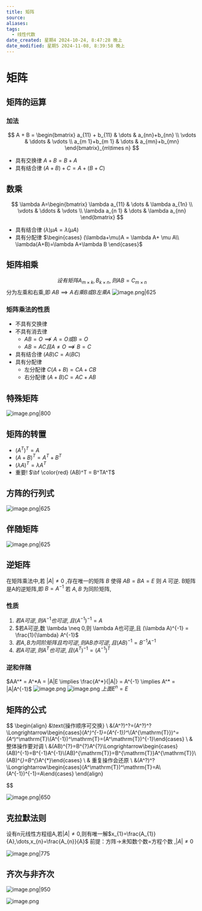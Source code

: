 ```yaml
---
title: 矩阵
source: 
aliases: 
tags:
  - 线性代数
date_created: 星期4 2024-10-24, 8:47:28 晚上
date_modified: 星期5 2024-11-08, 8:39:58 晚上
---
```


# 矩阵
## 矩阵的运算
### 加法
$$
A + B = \begin{bmatrix}
a_{11} + b_{11} & \dots & a_{nn}+b_{nn} \\
	\vdots & \ddots & \vdots \\
a_{m 1}+b_{m 1} & \dots & a_{mn}+b_{mn}
\end{bmatrix}_{m\times n}
$$
- 具有交换律 $A+B = B+A$
- 具有结合律 $(A+B)+C=A+(B+C)$
## 数乘
$$
\lambda A=\begin{bmatrix}
	\lambda a_{11} & \dots & \lambda a_{1n} \\
	\vdots & \ddots & \vdots \\
\lambda a_{n 1}  & \dots  & \lambda a_{nn}
\end{bmatrix}
$$

- 具有结合律 $(\lambda)\mu A = \lambda(\mu A)$ 
- 具有分配律 $\begin{cases} (\lambda+\mu)A = \lambda A+ \mu A\\ \lambda(A+B)=\lambda A+\lambda B \end{cases}$

## 矩阵相乘
$$
设有矩阵 A_{m \times k},B_{k \times n},则 AB = C_{m \times n}
$$
分为左乘和右乘,即 $AB \implies A右乘B 或 B左乘A$ 
![image.png|625](https://s2.loli.net/2024/11/08/KTHjoE9Zumw7Gni.png)
### 矩阵乘法的性质
- 不具有交换律
- 不具有消去律
	-  $AB=O \not \implies A=O或B=O$
	-  $AB=AC且A\neq O \not\implies B=C$
- 具有结合律 $(AB)C =A(BC)$
- 具有分配律 
	- 左分配律 $C(A+B) = CA+CB$
	- 右分配律 $(A+B)C = AC+AB$
## 特殊矩阵

![image.png|800](https://s2.loli.net/2024/11/08/v9A73R2Gxn8CeVg.png)

## 矩阵的转置
-  $(A^T)^T = A$
-  $(A+B)^T = A^T + B^T$
-  $(\lambda A)^T=\lambda A^T$
- 重要! $\bf \color{red} (AB)^T = B^TA^T$
## 方阵的行列式
![image.png|625](https://s2.loli.net/2024/11/08/UHio1nxWX5gYzrV.png)

## **伴随矩阵**
![image.png|625](https://s2.loli.net/2024/11/08/CQR196XxUeZKj2d.png)
## **逆矩阵**
在矩阵乘法中,若 $|A| \neq 0$ ,存在唯一的矩阵 $B$ 
使得 $AB = BA = E$
则 $A$ 可逆. B矩阵是A的逆矩阵,即 $B = A^{-1}$
若 $A,B$ 为同阶矩阵,
### 性质 
1.  $若A可逆,则 A^{-1}也可逆,且(A^{-1})^{-1} = A$
2.  $若A可逆,数 \lambda \neq 0,则 \lambda A也可逆,且 (\lambda A)^{-1} = \frac{1}{\lambda} A^{-1}$
3.  $若A,B为同阶矩阵且均可逆,则AB亦可逆,且(AB)^{-1}=B^{-1}A^{-1}$
4.  $若A可逆,则 A^{T}也可逆,且 (A^T)^{-1}=(A^{-1})^T$
### 逆和伴随 
 $AA^* = A^*A = |A|E \implies  \frac{A^*}{|A|} = A^{-1} \implies A^* = |A|A^{-1}$
 ![image.png](https://s2.loli.net/2024/11/12/TY3MFtpng46AdmH.png)
![image.png](https://s2.loli.net/2024/11/12/hdFkIzTQc32SYWr.png)
$上面E^n = E$

## 矩阵的公式

$$
\begin{align} 
&\text{操作顺序可交换} \\
&(A^?)^?=(A^?)^?\Longrightarrow\begin{cases}(A^*)^{-1}=(A^{-1})^*\\(A^{\mathrm{T}})^*=(A^*)^\mathrm{T}\\(A^{-1})^\mathrm{T}=(A^\mathrm{T})^{-1}\end{cases} \\
& 整体操作要对调 \\
&(AB)^{?}=B^{?}A^{?}\Longrightarrow\begin{cases}(AB)^{-1}=B^{-1}A^{-1}\\(AB)^{\mathrm{T}}=B^{\mathrm{T}}A^{\mathrm{T}}\\(AB)^{*}=B^{*}A^{*}\end{cases} \\
& 重复操作会还原 \\
&(A^?)^?\Longrightarrow\begin{cases}(A^\mathrm{T})^\mathrm{T}=A\\(A^{-1})^{-1}=A\end{cases}
\end{align}

$$

![image.png|650](https://s2.loli.net/2024/10/27/a942rYozjeJXDvf.png)

## 克拉默法则

设有n元线性方程组A,若$|A|\neq 0$,则有唯一解$x_{1}=\frac{A_{1}}{A},\dots,x_{n}=\frac{A_{n}}{A}$
前提：方阵->未知数个数=方程个数 ,$|A| \neq 0$


![image.png|775](https://s2.loli.net/2024/10/29/BrofOxLdUSkMWcE.png)


## 齐次与非齐次
![image.png|950](https://s2.loli.net/2024/10/30/m3exU8oI9t5kjc6.png)


![image.png](https://s2.loli.net/2024/11/13/uWDQcRUCntydbzk.png)
